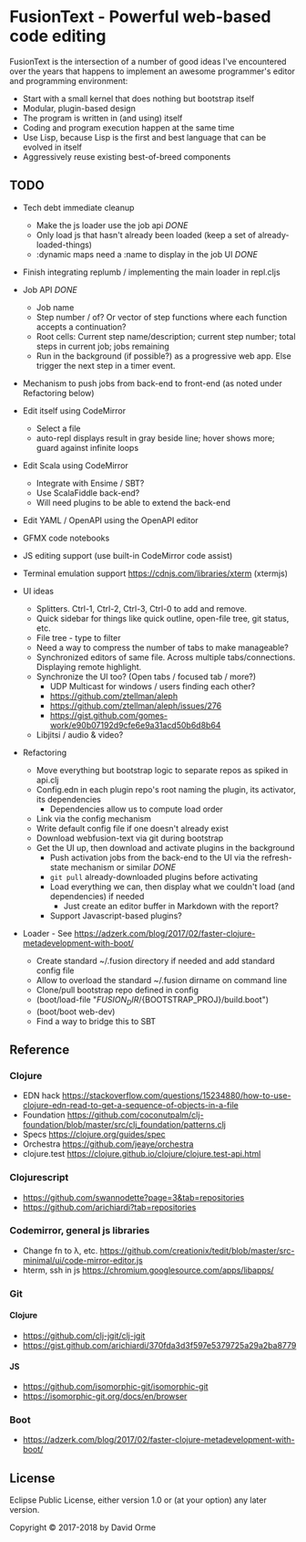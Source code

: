 # FusionText - Powerful web-based code editing

FusionText is the intersection of a number of good ideas I've encountered over the years
that happens to implement an awesome programmer's editor and programming environment:

* Start with a small kernel that does nothing but bootstrap itself
* Modular, plugin-based design
* The program is written in (and using) itself
* Coding and program execution happen at the same time
* Use Lisp, because Lisp is the first and best language that can be evolved in itself
* Aggressively reuse existing best-of-breed components

## TODO

* Tech debt immediate cleanup
  * Make the js loader use the job api  *DONE*
  * Only load js that hasn't already been loaded (keep a set of already-loaded-things)
  * :dynamic maps need a :name to display in the job UI *DONE*

* Finish integrating replumb / implementing the main loader in repl.cljs

* Job API *DONE*
  * Job name
  * Step number / of? Or vector of step functions where each function accepts a continuation?
  * Root cells: Current step name/description; current step number; total steps in current job; jobs remaining
  * Run in the background (if possible?) as a progressive web app.  Else trigger the next step in a timer event.

* Mechanism to push jobs from back-end to front-end (as noted under Refactoring below)

* Edit itself using CodeMirror
  * Select a file
  * auto-repl displays result in gray beside line; hover shows more; guard against infinite loops

* Edit Scala using CodeMirror
  * Integrate with Ensime / SBT?
  * Use ScalaFiddle back-end?
  * Will need plugins to be able to extend the back-end

* Edit YAML / OpenAPI using the OpenAPI editor

* GFMX code notebooks

* JS editing support (use built-in CodeMirror code assist)

* Terminal emulation support https://cdnjs.com/libraries/xterm  (xtermjs)

* UI ideas
  * Splitters.  Ctrl-1, Ctrl-2, Ctrl-3, Ctrl-0 to add and remove.
  * Quick sidebar for things like quick outline, open-file tree, git status, etc.
  * File tree - type to filter
  * Need a way to compress the number of tabs to make manageable?
  * Synchronized editors of same file.  Across multiple tabs/connections.  Displaying remote highlight.
  * Synchronize the UI too?  (Open tabs / focused tab / more?)
    * UDP Multicast for windows / users finding each other?
    * https://github.com/ztellman/aleph
    * https://github.com/ztellman/aleph/issues/276
    * https://gist.github.com/gomes-work/e90b07192d9cfe6e9a31acd50b6d8b64
  * Libjitsi / audio & video?

* Refactoring
  * Move everything but bootstrap logic to separate repos as spiked in api.clj
  * Config.edn in each plugin repo's root naming the plugin, its activator, its dependencies
    * Dependencies allow us to compute load order
  * Link via the config mechanism
  * Write default config file if one doesn't already exist
  * Download webfusion-text via git during bootstrap
  * Get the UI up, then download and activate plugins in the background
    * Push activation jobs from the back-end to the UI via the refresh-state mechanism or similar *DONE*
    * `git pull` already-downloaded plugins before activating
    * Load everything we can, then display what we couldn't load (and dependencies) if needed
      * Just create an editor buffer in Markdown with the report?
    * Support Javascript-based plugins?

* Loader - See https://adzerk.com/blog/2017/02/faster-clojure-metadevelopment-with-boot/
  * Create standard ~/.fusion directory if needed and add standard config file
  * Allow to overload the standard ~/.fusion dirname on command line
  * Clone/pull bootstrap repo defined in config
  * (boot/load-file "${FUSION_DIR}/${BOOTSTRAP_PROJ}/build.boot")
  * (boot/boot web-dev)
  * Find a way to bridge this to SBT

## Reference

### Clojure
* EDN hack  https://stackoverflow.com/questions/15234880/how-to-use-clojure-edn-read-to-get-a-sequence-of-objects-in-a-file
* Foundation https://github.com/coconutpalm/clj-foundation/blob/master/src/clj_foundation/patterns.clj
* Specs https://clojure.org/guides/spec
* Orchestra https://github.com/jeaye/orchestra
* clojure.test https://clojure.github.io/clojure/clojure.test-api.html


### Clojurescript
* https://github.com/swannodette?page=3&tab=repositories
* https://github.com/arichiardi?tab=repositories


### Codemirror, general js libraries
* Change fn to λ, etc. https://github.com/creationix/tedit/blob/master/src-minimal/ui/code-mirror-editor.js
* hterm, ssh in js https://chromium.googlesource.com/apps/libapps/


### Git
#### Clojure
* https://github.com/clj-jgit/clj-jgit
* https://gist.github.com/arichiardi/370fda3d3f597e5379725a29a2ba8779

#### JS
* https://github.com/isomorphic-git/isomorphic-git
* https://isomorphic-git.org/docs/en/browser


### Boot
* https://adzerk.com/blog/2017/02/faster-clojure-metadevelopment-with-boot/



## License

Eclipse Public License, either version 1.0 or (at your option) any later version.

Copyright © 2017-2018 by David Orme

